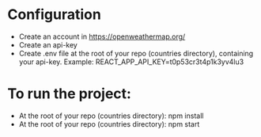 # Configuration

- Create an account in https://openweathermap.org/
- Create an api-key
- Create .env file at the root of your repo (countries directory), containing your api-key. Example:
  REACT_APP_API_KEY=t0p53cr3t4p1k3yv4lu3

# To run the project:
- At the root of your repo (countries directory): npm install
- At the root of your repo (countries directory): npm start
